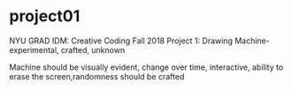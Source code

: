 # project01

NYU GRAD IDM: Creative Coding Fall 2018
Project 1: Drawing Machine- experimental, crafted, unknown

Machine should be visually evident, change over time, interactive, ability to erase the screen,randomness should be crafted



